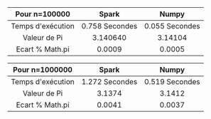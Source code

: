 

 Pour n=100000      | Spark                  |        Numpy       |
| :----------------: |:--------------------: | :-----------------:|
| Temps d'exécution  | 0.758  Secondes       | 0.055 Secondes     |
| Valeur de Pi       | 3.140640              | 3.14104            |
| Ecart % Math.pi    | 0.0009                | 0.0005             |



 Pour n=1000000      | Spark                 |        Numpy       |
| :----------------: |:--------------------: | :-----------------:|
| Temps d'exécution  | 1.272  Secondes       | 0.519 Secondes     |
| Valeur de Pi       | 3.1374                | 3.1412             |
| Ecart % Math.pi    | 0.0041                | 0.0037             |
